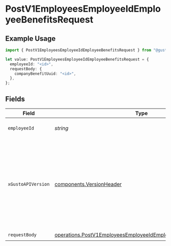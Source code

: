 # PostV1EmployeesEmployeeIdEmployeeBenefitsRequest

## Example Usage

```typescript
import { PostV1EmployeesEmployeeIdEmployeeBenefitsRequest } from "@gusto/embedded-api/models/operations/postv1employeesemployeeidemployeebenefits.js";

let value: PostV1EmployeesEmployeeIdEmployeeBenefitsRequest = {
  employeeId: "<id>",
  requestBody: {
    companyBenefitUuid: "<id>",
  },
};
```

## Fields

| Field                                                                                                                                                                                                                        | Type                                                                                                                                                                                                                         | Required                                                                                                                                                                                                                     | Description                                                                                                                                                                                                                  |
| ---------------------------------------------------------------------------------------------------------------------------------------------------------------------------------------------------------------------------- | ---------------------------------------------------------------------------------------------------------------------------------------------------------------------------------------------------------------------------- | ---------------------------------------------------------------------------------------------------------------------------------------------------------------------------------------------------------------------------- | ---------------------------------------------------------------------------------------------------------------------------------------------------------------------------------------------------------------------------- |
| `employeeId`                                                                                                                                                                                                                 | *string*                                                                                                                                                                                                                     | :heavy_check_mark:                                                                                                                                                                                                           | The UUID of the employee                                                                                                                                                                                                     |
| `xGustoAPIVersion`                                                                                                                                                                                                           | [components.VersionHeader](../../models/components/versionheader.md)                                                                                                                                                         | :heavy_minus_sign:                                                                                                                                                                                                           | Determines the date-based API version associated with your API call. If none is provided, your application's [minimum API version](https://docs.gusto.com/embedded-payroll/docs/api-versioning#minimum-api-version) is used. |
| `requestBody`                                                                                                                                                                                                                | [operations.PostV1EmployeesEmployeeIdEmployeeBenefitsRequestBody](../../models/operations/postv1employeesemployeeidemployeebenefitsrequestbody.md)                                                                           | :heavy_check_mark:                                                                                                                                                                                                           | N/A                                                                                                                                                                                                                          |
